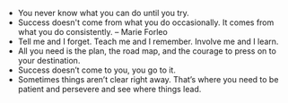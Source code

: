 - You never know what you can do until you try.
- Success doesn't come from what you do occasionally. It comes from what you do consistently. – Marie Forleo
- Tell me and I forget. Teach me and I remember. Involve me and I learn.
- All you need is the plan, the road map, and the courage to press on to your destination.
- Success doesn’t come to you, you go to it.
- Sometimes things aren’t clear right away. That’s where you need to be patient and persevere and see where things lead.